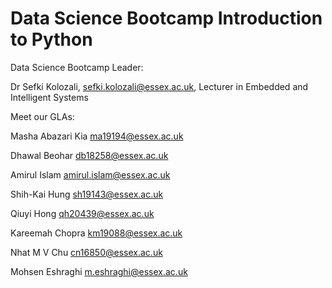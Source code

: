 # Data Science Bootcamp Introduction to Python

Data Science Bootcamp Leader:

Dr Sefki Kolozali, sefki.kolozali@essex.ac.uk, Lecturer in Embedded and Intelligent Systems

Meet our GLAs:

Masha Abazari Kia ma19194@essex.ac.uk

Dhawal Beohar db18258@essex.ac.uk

Amirul Islam amirul.islam@essex.ac.uk

Shih-Kai Hung sh19143@essex.ac.uk

Qiuyi Hong qh20439@essex.ac.uk

Kareemah Chopra km19088@essex.ac.uk

Nhat M V Chu cn16850@essex.ac.uk

Mohsen Eshraghi m.eshraghi@essex.ac.uk
